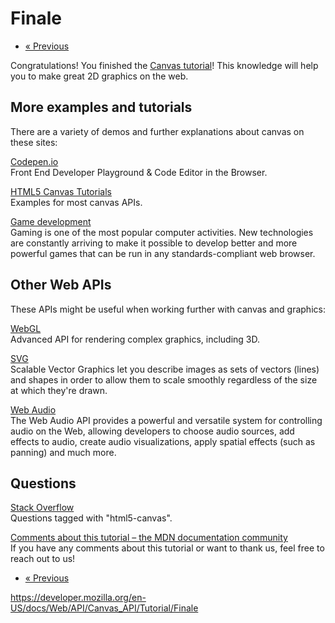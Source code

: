 # Finale

- <a href="optimizing_canvas" class="button minimal">« Previous</a>

Congratulations! You finished the [Canvas tutorial](../tutorial)! This knowledge will help you to make great 2D graphics on the web.

## More examples and tutorials

There are a variety of demos and further explanations about canvas on these sites:

[Codepen.io](https://codepen.io/search/pens?q=canvas)  
Front End Developer Playground & Code Editor in the Browser.

[HTML5 Canvas Tutorials](https://www.html5canvastutorials.com/)  
Examples for most canvas APIs.

[Game development](https://developer.mozilla.org/en-US/docs/Games)  
Gaming is one of the most popular computer activities. New technologies are constantly arriving to make it possible to develop better and more powerful games that can be run in any standards-compliant web browser.

## Other Web APIs

These APIs might be useful when working further with canvas and graphics:

[WebGL](../../webgl_api)  
Advanced API for rendering complex graphics, including 3D.

[SVG](https://developer.mozilla.org/en-US/docs/Web/SVG)  
Scalable Vector Graphics let you describe images as sets of vectors (lines) and shapes in order to allow them to scale smoothly regardless of the size at which they're drawn.

[Web Audio](../../web_audio_api)  
The Web Audio API provides a powerful and versatile system for controlling audio on the Web, allowing developers to choose audio sources, add effects to audio, create audio visualizations, apply spatial effects (such as panning) and much more.

## Questions

[Stack Overflow](https://stackoverflow.com/questions/tagged/html5-canvas)  
Questions tagged with "html5-canvas".

[Comments about this tutorial – the MDN documentation community](https://developer.mozilla.org/en-US/docs/MDN)  
If you have any comments about this tutorial or want to thank us, feel free to reach out to us!

- <a href="optimizing_canvas" class="button minimal">« Previous</a>

<a href="https://developer.mozilla.org/en-US/docs/Web/API/Canvas_API/Tutorial/Finale" class="_attribution-link">https://developer.mozilla.org/en-US/docs/Web/API/Canvas_API/Tutorial/Finale</a>
